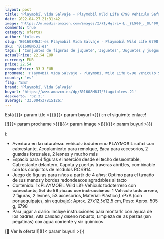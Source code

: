 ```yaml
---
layout: post
title: 'Playmobil Vida Salvaje - Playmobil Wild Life 6798 Vehículo Safari   A partir de 4 años'
date: 2022-04-27 21:31:42
image: 'https://m.media-amazon.com/images/I/51yHqlri+-L._SL500_._SL400_.jpg'
comments: true
category: ofertas
author: 'tole.es'
slug: 'B01608M6JI-es Playmobil Vida Salvaje - Playmobil Wild Life 6798 Vehículo...'
sku: 'B01608M6JI-es'
tags: [ 'Conjuntos de figuras de juguete','Juguetes','Juguetes y juegos','Muñecos y figuras','playmobil','playmobil vida salvaje','🇪🇸', ]
actualPrice: 22.54 EUR
currency: EUR
price: 22.54
comparePrice: 33.3 EUR
prodname: 'Playmobil Vida Salvaje - Playmobil Wild Life 6798 Vehículo Safari   A partir de 4 años'
country: 'es'
flag: '🇪🇸'
brand: 'Playmobil Vida Salvaje'
buyurl: 'https://www.amazon.es/dp/B01608M6JI/?tag=tolees-21'
descuento: '32.31'
average: '33.0045378151261'
---
```


Está [{{< param title >}}]({{< param buyurl >}}) en el siguiente enlace!

[![{{< param prodname >}}]({{< param image >}})]({{< param buyurl >}})

ℹ️:

- Aventura en la naturaleza: vehículo todoterreno PLAYMOBIL safari con cabrestante, Acoplamiento para remolque, Baca para accesorios, 2 guardas forestales, 2 leones y mucho más
- Espacio para 4 figuras e inserción desde el techo desmontable, Cabrestante delantero, Capota y puertas traseras abribles, combinable con los conjuntos de módulos RC 6914
- Juego de figuras para niños a partir de 4 años: Optimo para el tamaño de sus manos y bordes redondeados agradables al tacto
- Contenido: 1x PLAYMOBIL Wild Life Vehículo todoterreno con cabrestante, Set de 58 piezas con instrucciones: 1 Vehículo todoterreno, 2 figuras, 2 leones, 53 accesorios, Material: Plástico,LxPxA (con portaequipajes, sin equipaje): Aprox. 27x12,5x12,5 cm, Peso: Aprox. 505 g, 6798
- Para jugar a diario: Incluye instrucciones para montarlo con ayuda de los padres, Alta calidad y diseño robusto, Limpieza de las piezas (sin pegatinas) con agua corriente y sin químicos

[🛒 Ver la oferta!!]({{< param buyurl >}})
